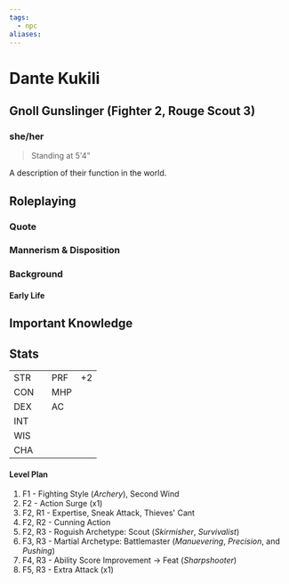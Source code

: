 ```yaml
---
tags:
  - npc
aliases:
---
```

# Dante Kukili
## Gnoll Gunslinger (Fighter 2, Rouge Scout 3)
### she/her

> Standing at 5'4"

A description of their function in the world.

## Roleplaying
### Quote

### Mannerism & Disposition

### Background
#### Early Life

## Important Knowledge


## Stats
|     |     |     |     |
| --- | --- | --- | --- |
| STR |     | PRF | +2  |
| CON |     | MHP |     |
| DEX |     | AC  |     |
| INT |     |     |     |
| WIS |     |     |     |
| CHA |     |     |     |

#### Level Plan
1. F1 - Fighting Style (*Archery*), Second Wind
2. F2 - Action Surge (x1)
3. F2, R1 - Expertise, Sneak Attack, Thieves' Cant
4. F2, R2 - Cunning Action
5. F2, R3 - Roguish Archetype: Scout (*Skirmisher*, *Survivalist*)
6. F3, R3 - Martial Archetype: Battlemaster (*Manuevering*, *Precision*, and *Pushing*)
7. F4, R3 - Ability Score Improvement -> Feat (*Sharpshooter*)
8. F5, R3 - Extra Attack (x1)
